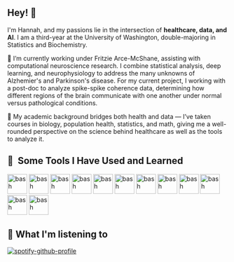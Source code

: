 ## Hey! 👋 

I'm Hannah, and my passions lie in the intersection of **healthcare, data, and AI**. I am a third-year at the University of Washington, double-majoring in Statistics and Biochemistry. 

🔭 I’m currently working under Fritzie Arce-McShane, assisting with computational neuroscience research. I combine statistical analysis, deep learning, and neurophysiology to address the many unknowns of Alzhemier's and Parkinson's disease. For my current project, I working with a post-doc to analyze spike-spike coherence data, determining how different regions of the brain communicate with one another under normal versus pathological conditions. 

🌱 My academic background bridges both health and data — I’ve taken courses in biology, population health, statistics, and math, giving me a well-rounded perspective on the science behind healthcare as well as the tools to analyze it.

<h2> 🚀 &nbsp;Some Tools I Have Used and Learned</h2>
<p align="left">
<img src="https://cdn.jsdelivr.net/gh/devicons/devicon@latest/icons/anaconda/anaconda-original.svg" alt="bash" width="45" height="45" />
<img src="https://cdn.jsdelivr.net/gh/devicons/devicon@latest/icons/docker/docker-original.svg" alt="bash" width="45" height="45" />
<img src="https://cdn.jsdelivr.net/gh/devicons/devicon@latest/icons/figma/figma-original.svg" alt="bash" width="45" height="45" />
<img src="https://cdn.jsdelivr.net/gh/devicons/devicon@latest/icons/jupyter/jupyter-original.svg" alt="bash" width="45" height="45"  />
<img src="https://cdn.jsdelivr.net/gh/devicons/devicon@latest/icons/r/r-original.svg" alt="bash" width="45" height="45" />
<img src="https://cdn.jsdelivr.net/gh/devicons/devicon@latest/icons/pandas/pandas-original-wordmark.svg" alt="bash" width="45" height="45" />
<img src="https://cdn.jsdelivr.net/gh/devicons/devicon@latest/icons/numpy/numpy-original-wordmark.svg" alt="bash" width="45" height="45"  />
<img src="https://cdn.jsdelivr.net/gh/devicons/devicon@latest/icons/matlab/matlab-original.svg" alt="bash" width="45" height="45" />
<img src="https://cdn.jsdelivr.net/gh/devicons/devicon@latest/icons/matplotlib/matplotlib-original-wordmark.svg" alt="bash" width="45" height="45" />
<img src="https://cdn.jsdelivr.net/gh/devicons/devicon@latest/icons/azuresqldatabase/azuresqldatabase-original.svg" alt="bash" width="45" height="45" />
<img src="https://cdn.jsdelivr.net/gh/devicons/devicon@latest/icons/scikitlearn/scikitlearn-original.svg" alt="bash" width="45" height="45"  />
<img src="https://cdn.jsdelivr.net/gh/devicons/devicon@latest/icons/tensorflow/tensorflow-original.svg" alt="bash" width="45" height="45"  />
                                                       
</p>
<h2> 🎵 What I'm listening to </h2>

[![spotify-github-profile](https://spotify-github-profile.kittinanx.com/api/view?uid=hryu673&cover_image=true&theme=default&show_offline=false&background_color=121212&interchange=false)](https://spotify-github-profile.kittinanx.com/api/view?uid=hryu673&redirect=true)
